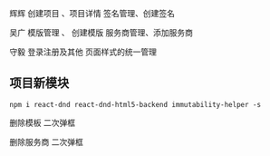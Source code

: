 
辉辉
创建项目 、项目详情
签名管理、创建签名

吴广
模版管理 、 创建模版
服务商管理、添加服务商


守毅
登录注册及其他
页面样式的统一管理



## 项目新模块
```
npm i react-dnd react-dnd-html5-backend immutability-helper -s
```

删除模板 二次弹框

删除服务商  二次弹框